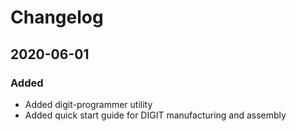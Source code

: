 # Changelog

## 2020-06-01

### Added

- Added digit-programmer utility
- Added quick start guide for DIGIT manufacturing and assembly


